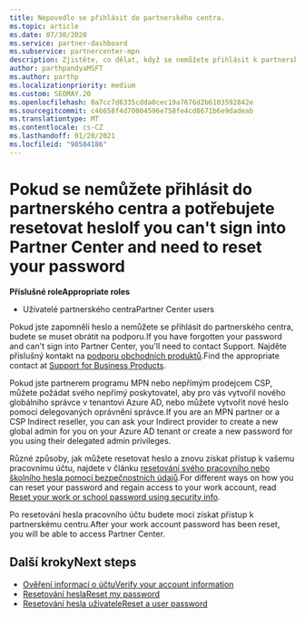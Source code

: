 ```yaml
---
title: Nepovedlo se přihlásit do partnerského centra.
ms.topic: article
ms.date: 07/30/2020
ms.service: partner-dashboard
ms.subservice: partnercenter-mpn
description: Zjistěte, co dělat, když se nemůžete přihlásit k partnerskému centru – obsahuje informace o resetování hesla pracovního účtu nebo hesla školního účtu, pokud jste ho zapomněli.
author: parthpandyaMSFT
ms.author: parthp
ms.localizationpriority: medium
ms.custom: SEOMAY.20
ms.openlocfilehash: 0a7cc7d6335cdda0cec19a7676d2b6103592842e
ms.sourcegitcommit: c46658f4d70004596e758fe4cd8671b6e9dadeab
ms.translationtype: MT
ms.contentlocale: cs-CZ
ms.lasthandoff: 01/20/2021
ms.locfileid: "98584186"
---
```

# <a name="if-you-cant-sign-into-partner-center-and-need-to-reset-your-password"></a><span data-ttu-id="45921-103">Pokud se nemůžete přihlásit do partnerského centra a potřebujete resetovat heslo</span><span class="sxs-lookup"><span data-stu-id="45921-103">If you can't sign into Partner Center and need to reset your password</span></span>

<span data-ttu-id="45921-104">**Příslušné role**</span><span class="sxs-lookup"><span data-stu-id="45921-104">**Appropriate roles**</span></span>

- <span data-ttu-id="45921-105">Uživatelé partnerského centra</span><span class="sxs-lookup"><span data-stu-id="45921-105">Partner Center users</span></span>

<span data-ttu-id="45921-106">Pokud jste zapomněli heslo a nemůžete se přihlásit do partnerského centra, budete se muset obrátit na podporu.</span><span class="sxs-lookup"><span data-stu-id="45921-106">If you have forgotten your password and can't sign into Partner Center, you'll need to contact Support.</span></span> <span data-ttu-id="45921-107">Najděte příslušný kontakt na [podporu obchodních produktů](/microsoft-365/admin/contact-support-for-business-products).</span><span class="sxs-lookup"><span data-stu-id="45921-107">Find the appropriate contact at [Support for Business Products](/microsoft-365/admin/contact-support-for-business-products).</span></span> 

<span data-ttu-id="45921-108">Pokud jste partnerem programu MPN nebo nepřímým prodejcem CSP, můžete požádat svého nepřímý poskytovatel, aby pro vás vytvořil nového globálního správce v tenantovi Azure AD, nebo můžete vytvořit nové heslo pomocí delegovaných oprávnění správce.</span><span class="sxs-lookup"><span data-stu-id="45921-108">If you are an MPN partner or a CSP Indirect reseller, you can ask your Indirect provider to create a new global admin for you on your Azure AD tenant or create a new password for you using their delegated admin privileges.</span></span> 

<span data-ttu-id="45921-109">Různé způsoby, jak můžete resetovat heslo a znovu získat přístup k vašemu pracovnímu účtu, najdete v článku [resetování svého pracovního nebo školního hesla pomocí bezpečnostních údajů](/azure/active-directory/user-help/active-directory-passwords-update-your-own-password#how-to-change-your-password).</span><span class="sxs-lookup"><span data-stu-id="45921-109">For different ways on how you can reset your password and regain access to your work account, read [Reset your work or school password using security info](/azure/active-directory/user-help/active-directory-passwords-update-your-own-password#how-to-change-your-password).</span></span>

<span data-ttu-id="45921-110">Po resetování hesla pracovního účtu budete moci získat přístup k partnerskému centru.</span><span class="sxs-lookup"><span data-stu-id="45921-110">After your work account password has been reset, you will be able to access Partner Center.</span></span> 

## <a name="next-steps"></a><span data-ttu-id="45921-111">Další kroky</span><span class="sxs-lookup"><span data-stu-id="45921-111">Next steps</span></span>

- [<span data-ttu-id="45921-112">Ověření informací o účtu</span><span class="sxs-lookup"><span data-stu-id="45921-112">Verify your account information</span></span>](verification-responses.md)
- [<span data-ttu-id="45921-113">Resetování hesla</span><span class="sxs-lookup"><span data-stu-id="45921-113">Reset my password</span></span>](reset-my-pasword.md)
- [<span data-ttu-id="45921-114">Resetování hesla uživatele</span><span class="sxs-lookup"><span data-stu-id="45921-114">Reset a user password</span></span>](reset-a-user-password.md)